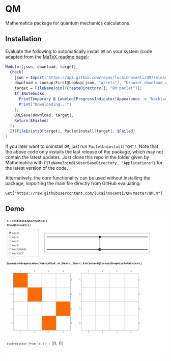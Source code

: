 # QM
Mathematica package for quantum mechanics calculations.

## Installation
Evaluate the following to automatically install `QM` on your system (code adapted from the [MaTeX readme page](https://github.com/szhorvat/MaTeX)):

```Mathematica
Module[{json, download, target},
  Check[
    json = Import["https://api.github.com/repos/lucainnocenti/QM/releases/latest", "JSON"];
    download = Lookup[First@Lookup[json, "assets"], "browser_download_url"];
    target = FileNameJoin[{CreateDirectory[], "QM.paclet"}];
    If[$Notebooks,
      PrintTemporary @ Labeled[ProgressIndicator[Appearance -> "Necklace"], "Downloading...", Right],
      Print["Downloading..."]
    ];
    URLSave[download, target],
    Return[$Failed]
  ];
  If[FileExistsQ[target], PacletInstall[target], $Failed]
]
```
If you later want to uninstall `QM`, just run `PacletUninstall["QM"]`.
Note that the above code only installs the last release of the package, which may not contain the latest updates.
Just clone this repo in the folder given by Mathematica with `FileNameJoin@{$UserBaseDirectory, "Applications"}` for the latest version of the code.

Alternatively, the core functionality can be used without installing the package, importing the main file directly from GitHub evaluating:
```
Get["https://raw.githubusercontent.com/lucainnocenti/QM/master/QM.m"]
```

## Demo


![QCircuit demonstration](images/QCircuitDemo.gif)
